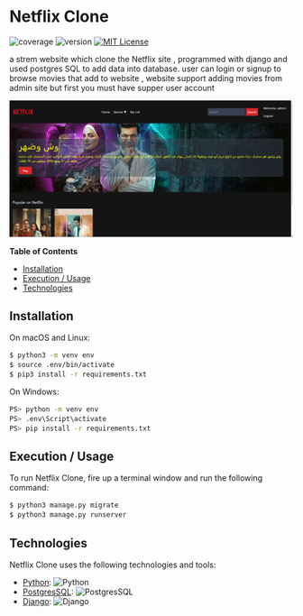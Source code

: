 # Netflix Clone

![coverage](https://img.shields.io/badge/coverage-80%25-yellowgreen)
![version](https://img.shields.io/badge/version-1.2.3-blue)
[![MIT License](https://img.shields.io/badge/License-MIT-green.svg)](https://choosealicense.com/licenses/mit/)

a strem website which clone the Netflix site , programmed with django and used postgres SQL to add data into database.
user can login or signup to browse movies that add to website , website support adding movies from admin site but first you must have supper user account

![front page](readme_media/readme.png)

**Table of Contents**

- [Installation](#installation)
- [Execution / Usage](#execution--usage)
- [Technologies](#technologies)

## Installation

On macOS and Linux:

```sh
$ python3 -m venv env
$ source .env/bin/activate
$ pip3 install -r requirements.txt
```

On Windows:

```sh
PS> python -m venv env
PS> .env\Script\activate
PS> pip install -r requirements.txt
```

## Execution / Usage

To run Netflix Clone, fire up a terminal window and run the following command:

```sh
$ python3 manage.py migrate
$ python3 manage.py runserver
```

## Technologies

Netflix Clone uses the following technologies and tools:

- [Python](https://www.python.org/): ![Python](https://img.shields.io/badge/python-3670A0?style=for-the-badge&logo=python&logoColor=ffdd54)
- [PostgresSQL](https://www.postgresql.org): ![PostgresSQL](https://img.shields.io/badge/postgres-%252307405e.svg?style=for-the-badge&logo=postgresql&logoColor=blue)
- [Django](https://www.djangoproject.com): ![Django](https://img.shields.io/badge/Django-3670A0.svg?style=for-the-badge&logo=django&logoColor=green)
